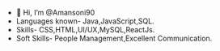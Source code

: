 - 👋 Hi, I’m @Amansoni90
- Languages known- Java,JavaScript,SQL.
- Skills- CSS,HTML,UI/UX,MySQL,ReactJs.
- Soft Skills- People Management,Excellent Communication.


<!---
Amansoni90/Amansoni90 is a ✨ special ✨ repository because its `README.md` (this file) appears on your GitHub profile.
You can click the Preview link to take a look at your changes.
--->
